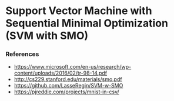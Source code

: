 # Support Vector Machine with Sequential Minimal Optimization (SVM with SMO)

### References
- https://www.microsoft.com/en-us/research/wp-content/uploads/2016/02/tr-98-14.pdf
- http://cs229.stanford.edu/materials/smo.pdf
- https://github.com/LasseRegin/SVM-w-SMO
- https://pjreddie.com/projects/mnist-in-csv/